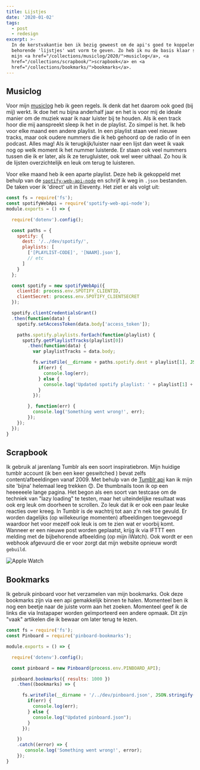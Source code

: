 ```yaml
---
title: Lijstjes
date: '2020-01-02'
tags:
  - post
  - redesign
excerpt: >-
  In de kerstvakantie ben ik bezig geweest om de api's goed te koppelen en de
  behorende 'lijstjes' wat vorm te geven. Zo heb ik nu de basis klaar staan voor
  mijn <a href="/collections/musiclog/2020/">musiclog</a>, <a
  href="/collections/scrapbook/">scrapbook</a> en <a
  href="/collections/bookmarks/">bookmarks</a>.
---
```

## Musiclog

Voor mijn [musiclog](/collections/musiclog/2020/) heb ik geen regels. Ik denk dat het daarom ook goed (bij mij) werkt. Ik doe het nu bijna anderhalf jaar en het is voor mij de ideale manier om de muziek waar ik naar luister bij te houden. Als ik een track hoor die mij aanspreekt sleep ik het in de playlist. Zo simpel is het. Ik heb voor elke maand een andere playlist. In een playlist staan veel nieuwe tracks, maar ook oudere nummers die ik heb gehoord op de radio of in een podcast. Alles mag! Als ik terugkijk/luister naar een lijst dan weet ik vaak nog op welk moment ik het nummer luisterde. Er staan ook veel nummers tussen die ik er later, als ik ze terugluister, ook wel weer uithaal. Zo hou ik de lijsten overzichtelijk en leuk om terug te luisteren.

Voor elke maand heb ik een aparte playlist. Deze heb ik gekoppeld met behulp van de [`spotify-web-api-node`](https://github.com/thelinmichael/spotify-web-api-node) en schrijf ik weg in `.json` bestanden. De taken voer ik 'direct' uit in Eleventy. Het ziet er als volgt uit:

```javascript
const fs = require('fs');
const spotifyWebApi = require('spotify-web-api-node');
module.exports = () => {

  require('dotenv').config();

  const paths = {
    spotify: {
      dest: '/../dev/spotify/',
      playlists: [
        ['[PLAYLIST-CODE]', '[NAAM].json'],
        // etc
      ]
    }
  };

  const spotify = new spotifyWebApi({
    clientId: process.env.SPOTIFY_CLIENTID,
    clientSecret: process.env.SPOTIFY_CLIENTSECRET
  });

  spotify.clientCredentialsGrant()
  .then(function(data) {
    spotify.setAccessToken(data.body['access_token']);

    paths.spotify.playlists.forEach(function(playlist) {
      spotify.getPlaylistTracks(playlist[0])
        .then(function(data) {
          var playlistTracks = data.body;

          fs.writeFile(__dirname + paths.spotify.dest + playlist[1], JSON.stringify(playlistTracks), err => {
            if(err) {
              console.log(err);
            } else {
              console.log('Updated spotify playlist: ' + playlist[1] + ' .json');
            }
          });

        }, function(err) {
          console.log('Something went wrong!', err);
        });
    });
  });
}
```

## Scrapbook

Ik gebruik al jarenlang Tumblr als een soort inspiratiebron. Mijn huidige tumblr account (ik ben een keer geswitched ) bevat zelfs content/afbeeldingen vanaf 2009. Met behulp van de [Tumblr api](https://www.tumblr.com/docs/en/api/v2) kan ik mijn site 'bijna' helemaal leeg trekken 😊. De thumbnails toon ik op een heeeeeele lange pagina. Het begon als een soort van testcase om de techniek van "lazy loading" te testen, maar het uiteindelijke resultaat was ook erg leuk om doorheen te scrollen. Zo leuk dat ik er ook een paar leuke reacties over kreeg. In Tumblr is de wachtrij tot aan z'n nek toe gevuld. Er worden dagelijks (op willekeurige momenten) afbeeldingen toegevoegd waardoor het voor mezelf ook leuk is om te zien wat er voorbij komt. Wanneer er een nieuwe post worden geplaatst, krijg ik via IFTTT een melding met de bijbehorende afbeelding (op mijn iWatch). Ook wordt er een webhook afgevuurd die er voor zorgt dat mijn website opnieuw wordt `gebuild`.

![Apple Watch](/static/images/uploads/ifttt-watch.jpg "Applet run")

## Bookmarks

Ik gebruik pinboard voor het verzamelen van mijn bookmarks. Ook deze bookmarks zijn via een api gemakkelijk binnen te halen. Momenteel ben ik nog een beetje naar de juiste vorm aan het zoeken. Momenteel geef ik de links die via Instapaper worden geïmporteerd een andere opmaak. Dit zijn "vaak" artikelen die ik bewaar om later terug te lezen.

```javascript
const fs = require('fs');
const Pinboard = require('pinboard-bookmarks');

module.exports = () => {

  require('dotenv').config();

  const pinboard = new Pinboard(process.env.PINBOARD_API);

  pinboard.bookmarks({ results: 1000 })
    .then((bookmarks) => {

      fs.writeFile(__dirname + '/../dev/pinboard.json', JSON.stringify(bookmarks), err => {
        if(err) {
          console.log(err);
        } else {
          console.log("Updated pinboard.json");
        }
      });

    })
    .catch((error) => {
       console.log('Something went wrong!', error);
    });
}
```

